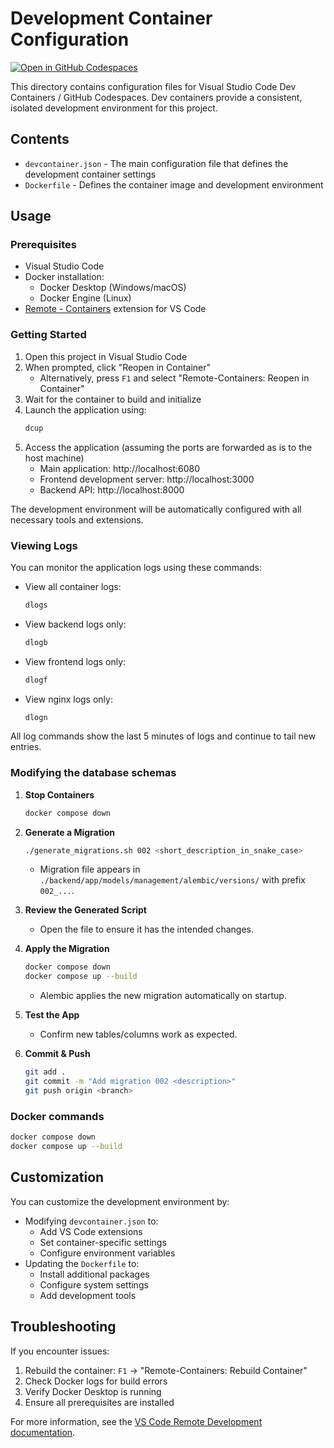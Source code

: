 # Development Container Configuration

[![Open in GitHub Codespaces](https://github.com/codespaces/badge.svg)](https://codespaces.new/pyspur-dev/pyspur)

This directory contains configuration files for Visual Studio Code Dev Containers / GitHub Codespaces. Dev containers provide a consistent, isolated development environment for this project.

## Contents

- `devcontainer.json` - The main configuration file that defines the development container settings
- `Dockerfile` - Defines the container image and development environment

## Usage

### Prerequisites

- Visual Studio Code
- Docker installation:
  - Docker Desktop (Windows/macOS)
  - Docker Engine (Linux)
- [Remote - Containers](https://marketplace.visualstudio.com/items?itemName=ms-vscode-remote.remote-containers) extension for VS Code

### Getting Started

1. Open this project in Visual Studio Code
2. When prompted, click "Reopen in Container"
   - Alternatively, press `F1` and select "Remote-Containers: Reopen in Container"
3. Wait for the container to build and initialize
4. Launch the application using:
   ```bash
   dcup
   ```
5. Access the application (assuming the ports are forwarded as is to the host machine)
   - Main application: http://localhost:6080
   - Frontend development server: http://localhost:3000
   - Backend API: http://localhost:8000

The development environment will be automatically configured with all necessary tools and extensions.

### Viewing Logs

You can monitor the application logs using these commands:

- View all container logs:
  ```bash
  dlogs
  ```
- View backend logs only:
  ```bash
  dlogb
  ```
- View frontend logs only:
  ```bash
  dlogf
  ```
- View nginx logs only:
  ```bash
  dlogn
  ```

All log commands show the last 5 minutes of logs and continue to tail new entries.

### Modifying the database schemas


1. **Stop Containers**
   ```bash
   docker compose down
   ```

2. **Generate a Migration**
   ```bash
   ./generate_migrations.sh 002 <short_description_in_snake_case>
   ```
   - Migration file appears in `./backend/app/models/management/alembic/versions/` with prefix `002_...`.

3. **Review the Generated Script**
   - Open the file to ensure it has the intended changes.

4. **Apply the Migration**
   ```bash
   docker compose down
   docker compose up --build
   ```
   - Alembic applies the new migration automatically on startup.

5. **Test the App**
   - Confirm new tables/columns work as expected.

6. **Commit & Push**
   ```bash
   git add .
   git commit -m "Add migration 002 <description>"
   git push origin <branch>
   ```


### Docker commands

```bash
docker compose down
docker compose up --build
```

## Customization

You can customize the development environment by:

- Modifying `devcontainer.json` to:
  - Add VS Code extensions
  - Set container-specific settings
  - Configure environment variables
- Updating the `Dockerfile` to:
  - Install additional packages
  - Configure system settings
  - Add development tools

## Troubleshooting

If you encounter issues:

1. Rebuild the container: `F1` → "Remote-Containers: Rebuild Container"
2. Check Docker logs for build errors
3. Verify Docker Desktop is running
4. Ensure all prerequisites are installed

For more information, see the [VS Code Remote Development documentation](https://code.visualstudio.com/docs/remote/containers).